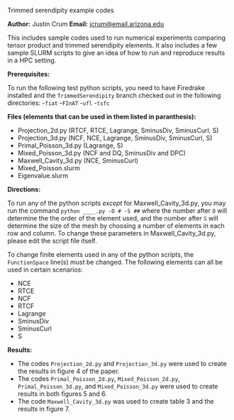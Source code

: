 Trimmed serendipity example codes

**Author:**  Justin Crum  **Email:** jcrum@email.arizona.edu

This includes sample codes used to run numerical experiments comparing tensor
product and trimmed serendipity elements.  It also includes a few sample SLURM
scripts to give an idea of how to run and reproduce results in a HPC setting.

**Prerequisites:**

To run the following test python scripts, you need to have Firedrake installed 
and the `TrimmedSerendipity` branch checked out in the following directories:
-`fiat`
-`FInAT`
-`ufl`
-`tsfc`

**Files (elements that can be used in them listed in paranthesis):**

- Projection_2d.py  (RTCF, RTCE, Lagrange, SminusDiv, SminusCurl, S)
- Projection_3d.py  (NCF, NCE, Lagrange, SminusDiv, SminusCurl, S)
- Primal_Poisson_3d.py  (Lagrange, S)
- Mixed_Poisson_3d.py   (NCF and DQ, SminusDiv and DPC)
- Maxwell_Cavity_3d.py  (NCE, SminusCurl)
- Mixed_Poisson.slurm
- Eigenvalue.slurm

**Directions:**

To run any of the python scripts *except* for Maxwell_Cavity_3d.py, you may run
the command `python ____.py -O # -S ##` where the number after `O` will 
determine the the order of the element used, and the number after `S` will
determine the size of the mesh by choosing a number of elements in each row and
column.  To change these parameters in Maxwell_Cavity_3d.py, please edit the 
script file itself.

To change finite elements used in any of the python scripts, the `FunctionSpace` 
line(s) must be changed.  The following elements can all be used in certain
scenarios:

- NCE
- RTCE
- NCF
- RTCF
- Lagrange
- SminusDiv
- SminusCurl
- S


**Results:**

- The codes `Projection_2d.py` and `Projection_3d.py` were used to create the
 results in figure 4 of the paper.
- The codes `Primal_Poisson_2d.py`, `Mixed_Poisson_2d.py`, `Primal_Poisson_3d.py`,
 and `Mixed_Poisson_3d.py` were used to create results in both figures 5 and 6.
- The code `Maxwell_Cavity_3d.py` was used to create table 3 and the
 results in figure 7.
